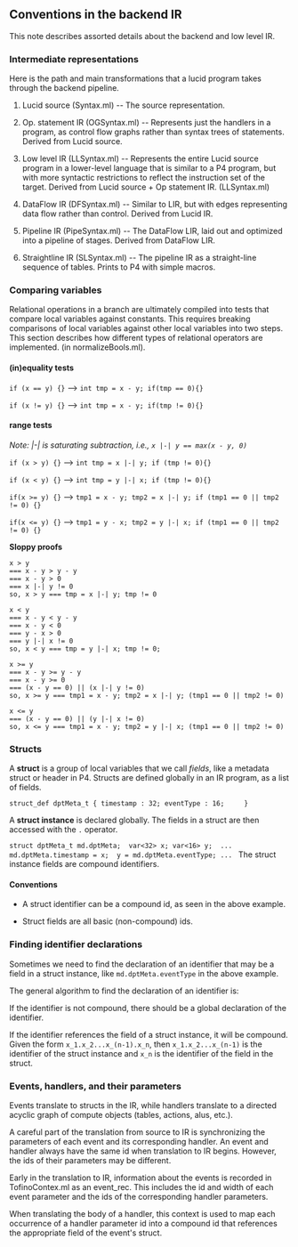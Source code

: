## Conventions in the backend IR
This note describes assorted details about 
the backend and low level IR. 

### Intermediate representations

Here is the path and main transformations that a lucid program 
takes through the backend pipeline. 

1. Lucid source (Syntax.ml) -- The source representation. 

2. Op. statement IR (OGSyntax.ml) -- Represents just the handlers in a program, as control flow graphs rather than syntax trees of statements. Derived from Lucid source. 

3. Low level IR (LLSyntax.ml) -- Represents the entire Lucid source program in a lower-level language that is similar to a P4 program, but with more syntactic restrictions to reflect the instruction set of the target. Derived from Lucid source + Op statement IR. (LLSyntax.ml)

4. DataFlow IR (DFSyntax.ml) -- Similar to LIR, but with edges representing data flow rather than control. Derived from Lucid IR. 

5. Pipeline IR (PipeSyntax.ml) -- The DataFlow LIR, laid out and optimized into a pipeline of stages. Derived from DataFlow LIR. 

6. Straightline IR (SLSyntax.ml) -- The pipeline IR as a straight-line sequence of tables. Prints to P4 with simple macros. 


### Comparing variables

Relational operations in a branch are ultimately compiled into tests that compare local variables against constants. This requires breaking comparisons of local variables against other local variables into two steps. This section describes how different types of relational operators are implemented. (in normalizeBools.ml).

#### (in)equality tests 
``if (x == y) {}`` --> 
``int tmp = x - y; if(tmp == 0){}``

``if (x != y) {}`` --> 
``int tmp = x - y; if(tmp != 0){}``

#### range tests
*Note: |-| is saturating subtraction, i.e., ``x |-| y == max(x - y, 0)``*

``if (x > y) {}`` --> 
``int tmp = x |-| y; if (tmp != 0){}``

``if (x < y) {}`` --> 
``int tmp = y |-| x; if (tmp != 0){}``

``if(x >= y) {}`` --> 
``tmp1 = x - y; tmp2 = x |-| y; if (tmp1 == 0 || tmp2 != 0) {} ``

``if(x <= y) {}`` --> 
``tmp1 = y - x; tmp2 = y |-| x; if (tmp1 == 0 || tmp2 != 0) {} ``

**Sloppy proofs**

    x > y
    === x - y > y - y
    === x - y > 0
    === x |-| y != 0
    so, x > y === tmp = x |-| y; tmp != 0

    x < y
    === x - y < y - y
    === x - y < 0 
    === y - x > 0
    === y |-| x != 0
    so, x < y === tmp = y |-| x; tmp != 0;

    x >= y
    === x - y >= y - y
    === x - y >= 0
    === (x - y == 0) || (x |-| y != 0)
    so, x >= y === tmp1 = x - y; tmp2 = x |-| y; (tmp1 == 0 || tmp2 != 0) 

    x <= y
    === (x - y == 0) || (y |-| x != 0)
    so, x <= y === tmp1 = x - y; tmp2 = y |-| x; (tmp1 == 0 || tmp2 != 0) 


### Structs
A **struct** is a group of local variables that we call *fields*, like a metadata struct or header in P4. Structs are defined globally in an IR program, as a list of fields. 


``
struct_def dptMeta_t {
    timestamp : 32;
    eventType : 16;    
}
``

A **struct instance** is declared globally. The fields in a struct are then accessed with the ``.`` operator. 

``
struct dptMeta_t md.dptMeta; 
var<32> x;
var<16> y; 
...
md.dptMeta.timestamp = x; 
y = md.dptMeta.eventType;
... 
``
The struct instance fields are compound identifiers. 

#### Conventions

- A struct identifier can be a compound id, as seen in the above example. 

- Struct fields are all basic (non-compound) ids. 

### Finding identifier declarations

Sometimes we need to find the declaration of an identifier that may be a field in a struct instance, like ``md.dptMeta.eventType`` in the above example. 

The general algorithm to find the declaration of an identifier is: 

If the identifier is not compound, there should be a global declaration of the identifier. 

If the identifier references the field of a struct instance, it will be compound. Given the form ``x_1.x_2...x_(n-1).x_n``, then ``x_1.x_2...x_(n-1)`` is the identifier of the struct instance and ``x_n`` is the identifier of the field in the struct. 


### Events, handlers, and their parameters
Events translate to structs in the IR, while handlers translate to a directed acyclic graph of compute objects (tables, actions, alus, etc.).

A careful part of the translation from source to IR is synchronizing the parameters of each event and its corresponding handler. An event and handler always have the same id when translation to IR begins. However, the ids of their parameters may be different. 

Early in the translation to IR, information about the events is recorded in TofinoContex.ml as an event_rec. This includes the id and width of each event parameter and the ids of the corresponding handler parameters. 

When translating the body of a handler, this context is used to map each occurrence of a handler parameter id into a compound id that references the appropriate field of the event's struct. 

